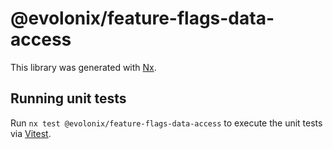 # @evolonix/feature-flags-data-access

This library was generated with [Nx](https://nx.dev).

## Running unit tests

Run `nx test @evolonix/feature-flags-data-access` to execute the unit tests via [Vitest](https://vitest.dev/).
